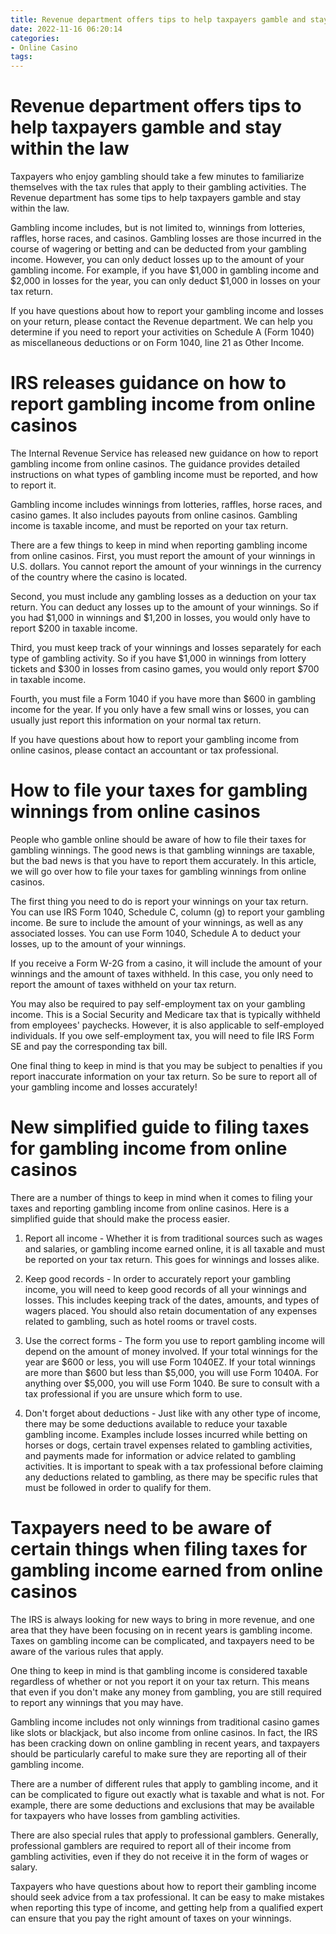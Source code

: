 ```yaml
---
title: Revenue department offers tips to help taxpayers gamble and stay within the law
date: 2022-11-16 06:20:14
categories:
- Online Casino
tags:
---
```



#  Revenue department offers tips to help taxpayers gamble and stay within the law

Taxpayers who enjoy gambling should take a few minutes to familiarize themselves with the tax rules that apply to their gambling activities. The Revenue department has some tips to help taxpayers gamble and stay within the law.

Gambling income includes, but is not limited to, winnings from lotteries, raffles, horse races, and casinos. Gambling losses are those incurred in the course of wagering or betting and can be deducted from your gambling income. However, you can only deduct losses up to the amount of your gambling income. For example, if you have $1,000 in gambling income and $2,000 in losses for the year, you can only deduct $1,000 in losses on your tax return.

If you have questions about how to report your gambling income and losses on your return, please contact the Revenue department. We can help you determine if you need to report your activities on Schedule A (Form 1040) as miscellaneous deductions or on Form 1040, line 21 as Other Income.

#  IRS releases guidance on how to report gambling income from online casinos

The Internal Revenue Service has released new guidance on how to report gambling income from online casinos. The guidance provides detailed instructions on what types of gambling income must be reported, and how to report it.

Gambling income includes winnings from lotteries, raffles, horse races, and casino games. It also includes payouts from online casinos. Gambling income is taxable income, and must be reported on your tax return.

There are a few things to keep in mind when reporting gambling income from online casinos. First, you must report the amount of your winnings in U.S. dollars. You cannot report the amount of your winnings in the currency of the country where the casino is located.

Second, you must include any gambling losses as a deduction on your tax return. You can deduct any losses up to the amount of your winnings. So if you had $1,000 in winnings and $1,200 in losses, you would only have to report $200 in taxable income.

Third, you must keep track of your winnings and losses separately for each type of gambling activity. So if you have $1,000 in winnings from lottery tickets and $300 in losses from casino games, you would only report $700 in taxable income.

Fourth, you must file a Form 1040 if you have more than $600 in gambling income for the year. If you only have a few small wins or losses, you can usually just report this information on your normal tax return.

If you have questions about how to report your gambling income from online casinos, please contact an accountant or tax professional.

#  How to file your taxes for gambling winnings from online casinos

People who gamble online should be aware of how to file their taxes for gambling winnings. The good news is that gambling winnings are taxable, but the bad news is that you have to report them accurately. In this article, we will go over how to file your taxes for gambling winnings from online casinos.

The first thing you need to do is report your winnings on your tax return. You can use IRS Form 1040, Schedule C, column (g) to report your gambling income. Be sure to include the amount of your winnings, as well as any associated losses. You can use Form 1040, Schedule A to deduct your losses, up to the amount of your winnings.

If you receive a Form W-2G from a casino, it will include the amount of your winnings and the amount of taxes withheld. In this case, you only need to report the amount of taxes withheld on your tax return.

You may also be required to pay self-employment tax on your gambling income. This is a Social Security and Medicare tax that is typically withheld from employees' paychecks. However, it is also applicable to self-employed individuals. If you owe self-employment tax, you will need to file IRS Form SE and pay the corresponding tax bill.

One final thing to keep in mind is that you may be subject to penalties if you report inaccurate information on your tax return. So be sure to report all of your gambling income and losses accurately!

#  New simplified guide to filing taxes for gambling income from online casinos

There are a number of things to keep in mind when it comes to filing your taxes and reporting gambling income from online casinos. Here is a simplified guide that should make the process easier.

1. Report all income - Whether it is from traditional sources such as wages and salaries, or gambling income earned online, it is all taxable and must be reported on your tax return. This goes for winnings and losses alike.

2. Keep good records - In order to accurately report your gambling income, you will need to keep good records of all your winnings and losses. This includes keeping track of the dates, amounts, and types of wagers placed. You should also retain documentation of any expenses related to gambling, such as hotel rooms or travel costs.

3. Use the correct forms - The form you use to report gambling income will depend on the amount of money involved. If your total winnings for the year are $600 or less, you will use Form 1040EZ. If your total winnings are more than $600 but less than $5,000, you will use Form 1040A. For anything over $5,000, you will use Form 1040. Be sure to consult with a tax professional if you are unsure which form to use.

4. Don't forget about deductions - Just like with any other type of income, there may be some deductions available to reduce your taxable gambling income. Examples include losses incurred while betting on horses or dogs, certain travel expenses related to gambling activities, and payments made for information or advice related to gambling activities. It is important to speak with a tax professional before claiming any deductions related to gambling, as there may be specific rules that must be followed in order to qualify for them.

#  Taxpayers need to be aware of certain things when filing taxes for gambling income earned from online casinos

The IRS is always looking for new ways to bring in more revenue, and one area that they have been focusing on in recent years is gambling income. Taxes on gambling income can be complicated, and taxpayers need to be aware of the various rules that apply.

One thing to keep in mind is that gambling income is considered taxable regardless of whether or not you report it on your tax return. This means that even if you don't make any money from gambling, you are still required to report any winnings that you may have.

Gambling income includes not only winnings from traditional casino games like slots or blackjack, but also income from online casinos. In fact, the IRS has been cracking down on online gambling in recent years, and taxpayers should be particularly careful to make sure they are reporting all of their gambling income.

There are a number of different rules that apply to gambling income, and it can be complicated to figure out exactly what is taxable and what is not. For example, there are some deductions and exclusions that may be available for taxpayers who have losses from gambling activities.

There are also special rules that apply to professional gamblers. Generally, professional gamblers are required to report all of their income from gambling activities, even if they do not receive it in the form of wages or salary.

Taxpayers who have questions about how to report their gambling income should seek advice from a tax professional. It can be easy to make mistakes when reporting this type of income, and getting help from a qualified expert can ensure that you pay the right amount of taxes on your winnings.